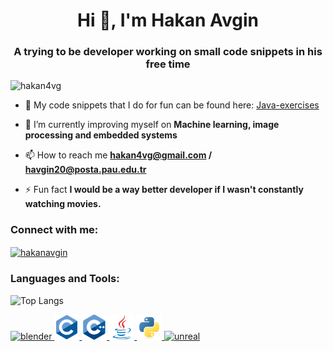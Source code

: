 <h1 align="center">Hi 👋, I'm Hakan Avgin</h1>
<h3 align="center">A trying to be developer working on small code snippets in his free time</h3>

<p align="left"> <img src="https://komarev.com/ghpvc/?username=hakan4vg&label=Profile%20views&color=0e75b6&style=flat" alt="hakan4vg" /> </p>

- 🔭 My code snippets that I do for fun can be found here: [Java-exercises](https://github.com/hakan4vg/Java-exercises)

- 🌱 I’m currently improving myself on **Machine learning, image processing and embedded systems**

- 📫 How to reach me **hakan4vg@gmail.com / havgin20@posta.pau.edu.tr**

- ⚡ Fun fact **I would be a way better developer if I wasn't constantly watching movies.**

<h3 align="left">Connect with me:</h3>
<p align="left">
<a href="https://linkedin.com/in/hakanavgin" target="blank"><img align="center" src="https://raw.githubusercontent.com/rahuldkjain/github-profile-readme-generator/master/src/images/icons/Social/linked-in-alt.svg" alt="hakanavgin" height="30" width="40" /></a>
</p>




<h3 align="left">Languages and Tools:</h3>

![Top Langs](https://github-readme-stats.vercel.app/api/top-langs/?username=hakan4vg&layout=compact)

<p align="left"> <a href="https://www.blender.org/" target="_blank" rel="noreferrer"> <img src="https://download.blender.org/branding/community/blender_community_badge_white.svg" alt="blender" width="40" height="40"/> </a> <a href="https://www.cprogramming.com/" target="_blank" rel="noreferrer"> <img src="https://raw.githubusercontent.com/devicons/devicon/master/icons/c/c-original.svg" alt="c" width="40" height="40"/> </a> <a href="https://www.w3schools.com/cpp/" target="_blank" rel="noreferrer"> <img src="https://raw.githubusercontent.com/devicons/devicon/master/icons/cplusplus/cplusplus-original.svg" alt="cplusplus" width="40" height="40"/> </a> <a href="https://www.java.com" target="_blank" rel="noreferrer"> <img src="https://raw.githubusercontent.com/devicons/devicon/master/icons/java/java-original.svg" alt="java" width="40" height="40"/> </a> <a href="https://www.python.org" target="_blank" rel="noreferrer"> <img src="https://raw.githubusercontent.com/devicons/devicon/master/icons/python/python-original.svg" alt="python" width="40" height="40"/> </a> <a href="https://unrealengine.com/" target="_blank" rel="noreferrer"> <img src="https://raw.githubusercontent.com/kenangundogan/fontisto/036b7eca71aab1bef8e6a0518f7329f13ed62f6b/icons/svg/brand/unreal-engine.svg" alt="unreal" width="40" height="40"/> </a> </p>
